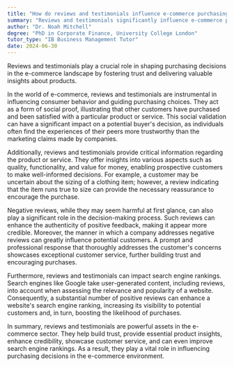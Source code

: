 ```yaml
---
title: "How do reviews and testimonials influence e-commerce purchasing decisions?"
summary: "Reviews and testimonials significantly influence e-commerce purchasing decisions by building trust and providing product insights."
author: "Dr. Noah Mitchell"
degree: "PhD in Corporate Finance, University College London"
tutor_type: "IB Business Management Tutor"
date: 2024-06-30
---
```


Reviews and testimonials play a crucial role in shaping purchasing decisions in the e-commerce landscape by fostering trust and delivering valuable insights about products.

In the world of e-commerce, reviews and testimonials are instrumental in influencing consumer behavior and guiding purchasing choices. They act as a form of social proof, illustrating that other customers have purchased and been satisfied with a particular product or service. This social validation can have a significant impact on a potential buyer's decision, as individuals often find the experiences of their peers more trustworthy than the marketing claims made by companies.

Additionally, reviews and testimonials provide critical information regarding the product or service. They offer insights into various aspects such as quality, functionality, and value for money, enabling prospective customers to make well-informed decisions. For example, a customer may be uncertain about the sizing of a clothing item; however, a review indicating that the item runs true to size can provide the necessary reassurance to encourage the purchase.

Negative reviews, while they may seem harmful at first glance, can also play a significant role in the decision-making process. Such reviews can enhance the authenticity of positive feedback, making it appear more credible. Moreover, the manner in which a company addresses negative reviews can greatly influence potential customers. A prompt and professional response that thoroughly addresses the customer's concerns showcases exceptional customer service, further building trust and encouraging purchases.

Furthermore, reviews and testimonials can impact search engine rankings. Search engines like Google take user-generated content, including reviews, into account when assessing the relevance and popularity of a website. Consequently, a substantial number of positive reviews can enhance a website's search engine ranking, increasing its visibility to potential customers and, in turn, boosting the likelihood of purchases.

In summary, reviews and testimonials are powerful assets in the e-commerce sector. They help build trust, provide essential product insights, enhance credibility, showcase customer service, and can even improve search engine rankings. As a result, they play a vital role in influencing purchasing decisions in the e-commerce environment.
    